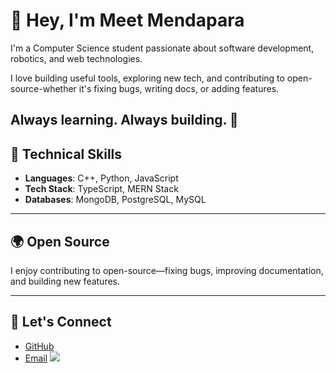 # 👋 Hey, I'm Meet Mendapara

I'm a Computer Science student passionate about software development, robotics, and web technologies.

I love building useful tools, exploring new tech, and contributing to open-source-whether it's fixing bugs, writing docs, or adding features.

**Always learning. Always building. 🚀**
---

## 🚀 Technical Skills

- **Languages**: C++, Python, JavaScript  
- **Tech Stack**: TypeScript, MERN Stack  
- **Databases**: MongoDB, PostgreSQL, MySQL

---

## 🌍 Open Source

I enjoy contributing to open-source—fixing bugs, improving documentation, and building new features.

---

## 🤝 Let's Connect

- [GitHub](https://github.com/Meetmendapara09)  
- [Email](mailto:meetmendapara09@gmail.com)
![](https://hit.yhype.me/github/profile?account_id=122281320)
